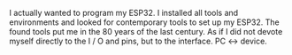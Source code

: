 I actually wanted to program my ESP32. I installed all tools and environments and looked for contemporary tools to set up my ESP32. The found tools put me in the 80 years of the last century. As if I did not devote myself directly to the I / O and pins, but to the interface. PC <-> device.


